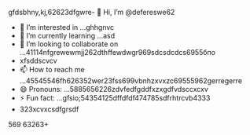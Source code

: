 gfdsbhny,kj,62623dfgwre- 👋 Hi, I’m @defereswe62
- 👀 I’m interested in ...ghhgnvc
- 🌱 I’m currently learning ...asd
- 💞️ I’m looking to collaborate on ...41114nfgrewewmjj262dthffewdwgr969sdcsdcdcs6955бпо
- xfsddscvcv
- 📫 How to reach me ...45545546fh626352wer23fss699vbnhzxvxzc69555962gerregerre
- 😄 Pronouns: ...5885656226zdvfedfgddfxzxgdfvdsccxcxv
- ⚡ Fun fact: ...gfsio;54354125dffdfdf474785sdfrhtrcvb4333
- 323xcvxcsdfgrsdf
<!---fds45nghn
defereswe/defereswe is a ✨ special ✨ repository because its `README.md` (this6656 file) apfdpears on your GitHub profile.zx512
You can click the Preview link to take a look at your changes.58589566jmjsdds
--->
569
63263+

